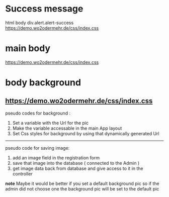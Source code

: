 # Success message 
html body div.alert.alert-success
https://demo.wo2odermehr.de/css/index.css
# main body
https://demo.wo2odermehr.de/css/index.css
# body background
https://demo.wo2odermehr.de/css/index.css
--------------------------------------------------------

pseudo codes for background :

1. Set a variable with the Url for the pic
2. Make the variable accessable in the main App layout
3. Set Css styles for background by using that dynamically generated Url
--------------------------------------------------------------------------
pseudo code for saving image:
1. add an image field in the registration form
2. save that image into the database ( connected to the Admin )
3. get image data back from database and give access to it in the controller

**note** Maybe it would be better if you set a default background pic so if the admin did not choose one the background pic will be set to the default pic
